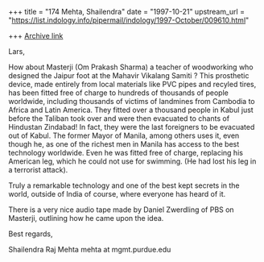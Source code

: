 +++
title = "174 Mehta, Shailendra"
date = "1997-10-21"
upstream_url = "https://list.indology.info/pipermail/indology/1997-October/009610.html"

+++
[Archive link](https://list.indology.info/pipermail/indology/1997-October/009610.html)

Lars,

How about Masterji (Om Prakash Sharma) a teacher of woodworking who
designed the Jaipur foot at the Mahavir Vikalang Samiti ? This
prosthetic device, made entirely from local materials like PVC pipes and
recyled tires, has been fitted free of charge  to hundreds of thousands
of people worldwide, including thousands of victims of landmines from
Cambodia to Africa and Latin America. They fitted over a thousand people
in Kabul just before the Taliban took over and were then evacuated to
chants of Hindustan Zindabad! In fact, they were the last foreigners to
be evacuated out of Kabul. The former Mayor of Manila, among others uses
it, even though he, as one of the richest men in Manila has access to
the best technology worldwide. Even he was fitted free of charge,
replacing his American leg, which he could not use for swimming. (He had
lost his leg in a terrorist attack).

Truly a remarkable technology and one of the best kept secrets in the
world, outside of India of course, where everyone has heard of it.

There is a very nice audio tape made by Daniel Zwerdling of PBS on
Masterji, outlining how he came upon the idea.

Best regards,

Shailendra Raj Mehta
mehta at mgmt.purdue.edu



